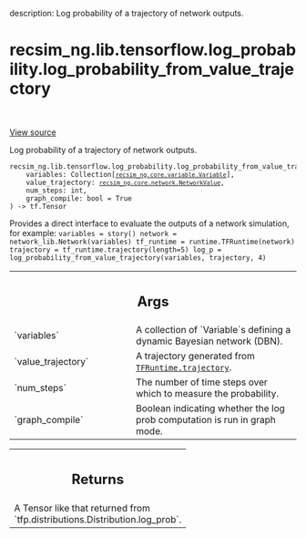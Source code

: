description: Log probability of a trajectory of network outputs.

<div itemscope itemtype="http://developers.google.com/ReferenceObject">
<meta itemprop="name" content="recsim_ng.lib.tensorflow.log_probability.log_probability_from_value_trajectory" />
<meta itemprop="path" content="Stable" />
</div>

# recsim_ng.lib.tensorflow.log_probability.log_probability_from_value_trajectory

<!-- Insert buttons and diff -->

<table class="tfo-notebook-buttons tfo-api nocontent" align="left">

</table>

<a target="_blank" href="https://github.com/google-research/recsim_ng/tree/master/recsim_ng/lib/tensorflow/log_probability.py">View
source</a>

Log probability of a trajectory of network outputs.

<pre class="devsite-click-to-copy prettyprint lang-py tfo-signature-link">
<code>recsim_ng.lib.tensorflow.log_probability.log_probability_from_value_trajectory(
    variables: Collection[<a href="../../../../recsim_ng/core/variable/Variable.md"><code>recsim_ng.core.variable.Variable</code></a>],
    value_trajectory: <a href="../../../../recsim_ng/core/network/NetworkValue.md"><code>recsim_ng.core.network.NetworkValue</code></a>,
    num_steps: int,
    graph_compile: bool = True
) -> tf.Tensor
</code></pre>

<!-- Placeholder for "Used in" -->

Provides a direct interface to evaluate the outputs of a network simulation, for
example: `variables = story() network = network_lib.Network(variables)
tf_runtime = runtime.TFRuntime(network) trajectory =
tf_runtime.trajectory(length=5) log_p =
log_probability_from_value_trajectory(variables, trajectory, 4)`

<!-- Tabular view -->
 <table class="responsive fixed orange">
<colgroup><col width="214px"><col></colgroup>
<tr><th colspan="2"><h2 class="add-link">Args</h2></th></tr>

<tr>
<td>
`variables`
</td>
<td>
A collection of `Variable`s defining a dynamic Bayesian network
(DBN).
</td>
</tr><tr>
<td>
`value_trajectory`
</td>
<td>
A trajectory generated from <a href="../../../../recsim_ng/lib/tensorflow/runtime/TFRuntime.md#trajectory"><code>TFRuntime.trajectory</code></a>.
</td>
</tr><tr>
<td>
`num_steps`
</td>
<td>
The number of time steps over which to measure the probability.
</td>
</tr><tr>
<td>
`graph_compile`
</td>
<td>
Boolean indicating whether the log prob computation is run in
graph mode.
</td>
</tr>
</table>

<!-- Tabular view -->
 <table class="responsive fixed orange">
<colgroup><col width="214px"><col></colgroup>
<tr><th colspan="2"><h2 class="add-link">Returns</h2></th></tr>
<tr class="alt">
<td colspan="2">
A Tensor like that returned from `tfp.distributions.Distribution.log_prob`.
</td>
</tr>

</table>
